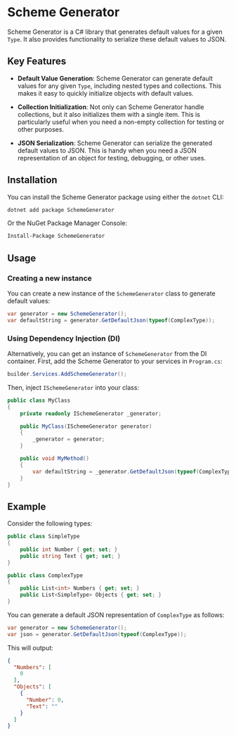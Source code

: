 # Scheme Generator

Scheme Generator is a C# library that generates default values for a given `Type`. It also provides functionality to serialize these default values to JSON.

## Key Features

- **Default Value Generation**: Scheme Generator can generate default values for any given `Type`, including nested types and collections. This makes it easy to quickly initialize objects with default values.

- **Collection Initialization**: Not only can Scheme Generator handle collections, but it also initializes them with a single item. This is particularly useful when you need a non-empty collection for testing or other purposes.

- **JSON Serialization**: Scheme Generator can serialize the generated default values to JSON. This is handy when you need a JSON representation of an object for testing, debugging, or other uses.

## Installation

You can install the Scheme Generator package using either the `dotnet` CLI:

```bash
dotnet add package SchemeGenerator
```

Or the NuGet Package Manager Console:

```bash
Install-Package SchemeGenerator
```

## Usage

### Creating a new instance

You can create a new instance of the `SchemeGenerator` class to generate default values:

```csharp
var generator = new SchemeGenerator();
var defaultString = generator.GetDefaultJson(typeof(ComplexType));
```

### Using Dependency Injection (DI)

Alternatively, you can get an instance of `SchemeGenerator` from the DI container. First, add the Scheme Generator to your services in `Program.cs`:

```csharp
builder.Services.AddSchemeGenerator();
```

Then, inject `ISchemeGenerator` into your class:

```csharp
public class MyClass
{
    private readonly ISchemeGenerator _generator;

    public MyClass(ISchemeGenerator generator)
    {
        _generator = generator;
    }

    public void MyMethod()
    {
        var defaultString = _generator.GetDefaultJson(typeof(ComplexType));
    }
}
```

## Example

Consider the following types:
```csharp
public class SimpleType
{
    public int Number { get; set; }
    public string Text { get; set; }
}

public class ComplexType
{
    public List<int> Numbers { get; set; }
    public List<SimpleType> Objects { get; set; }
}
```
You can generate a default JSON representation of `ComplexType` as follows:
```csharp
var generator = new SchemeGenerator();
var json = generator.GetDefaultJson(typeof(ComplexType));
```        
This will output:
```json
{
  "Numbers": [
    0
  ],
  "Objects": [
    {
      "Number": 0,
      "Text": ""
    }
  ]
}
```